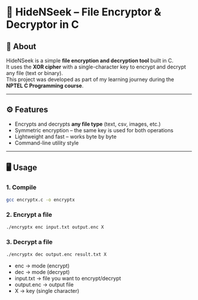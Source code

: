 # 🔐 HideNSeek – File Encryptor & Decryptor in C

## 📌 About
HideNSeek is a simple **file encryption and decryption tool** built in C.  
It uses the **XOR cipher** with a single-character key to encrypt and decrypt any file (text or binary).  
This project was developed as part of my learning journey during the **NPTEL C Programming course**.  

---

## ⚙️ Features
- Encrypts and decrypts **any file type** (text, csv, images, etc.)  
- Symmetric encryption – the same key is used for both operations  
- Lightweight and fast – works byte by byte  
- Command-line utility style  

---

## 🖥️ Usage

### 1. Compile
```bash
gcc encryptx.c -o encryptx
```
### 2. Encrypt a file
```bash
./encryptx enc input.txt output.enc X
```

### 3. Decrypt a file
```bash
./encryptx dec output.enc result.txt X
```
- enc → mode (encrypt)
- dec → mode (decrypt)
- input.txt → file you want to encrypt/decrypt
- output.enc → output file
- X → key (single character)
